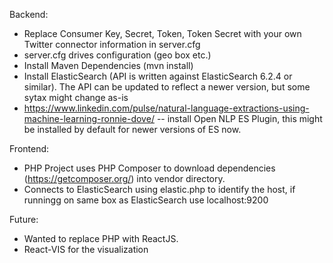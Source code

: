 Backend:

- Replace Consumer Key, Secret, Token, Token Secret with your own Twitter connector information in server.cfg
- server.cfg drives configuration (geo box etc.)
- Install Maven Dependencies (mvn install)
- Install ElasticSearch (API is written against ElasticSearch 6.2.4 or similar). The API can be updated to reflect a newer version, but some sytax might change as-is
- https://www.linkedin.com/pulse/natural-language-extractions-using-machine-learning-ronnie-dove/ -- install Open NLP ES Plugin, this might be installed by default for newer versions of ES now.

Frontend:

- PHP Project uses PHP Composer to download dependencies (https://getcomposer.org/) into vendor directory.
- Connects to ElasticSearch using elastic.php to identify the host, if runningg on same box as ElasticSearch use localhost:9200

Future:

- Wanted to replace PHP with ReactJS. 
- React-VIS for the visualization

